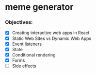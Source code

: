 # meme generator

<h3>Objectives:</h3>

- [x] Creating interactive web apps in React
- [x] Static Web Sites vs Dynamic Web Apps
- [x] Event listeners
- [x] State
- [x] Conditional rendering
- [x] Forms
- [ ] Side effects
